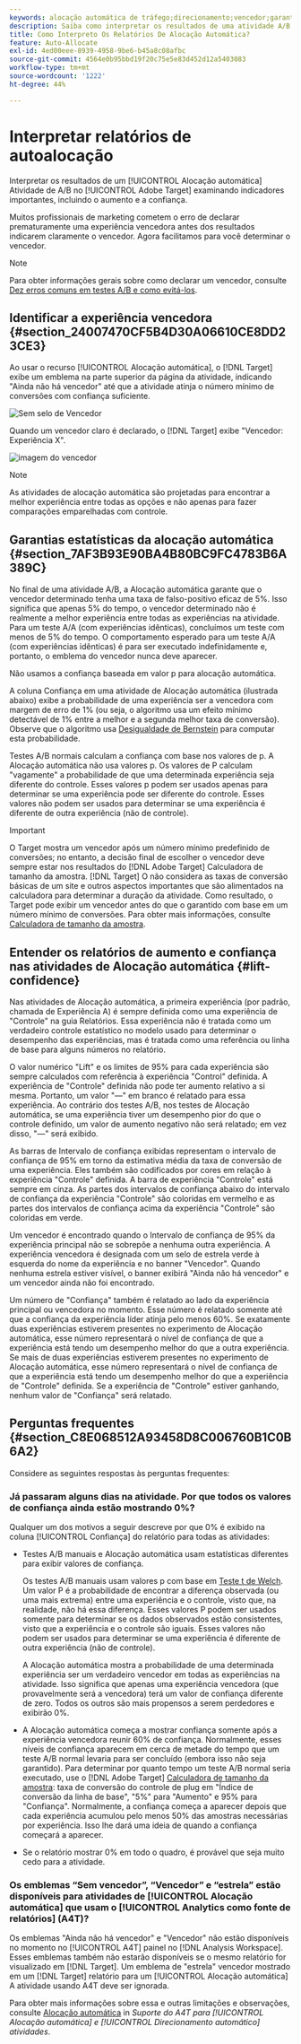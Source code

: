 ```yaml
---
keywords: alocação automática de tráfego;direcionamento;vencedor;garantia estatística;confiança;determinar vencedor;aumento;confiança;padrão;experiência padrão;alocação automática;alocação automática
description: Saiba como interpretar os resultados de uma atividade A/B de Alocação automática no Adobe [!DNL Target] examinando indicadores importantes, incluindo o aumento e a confiança.
title: Como Interpreto Os Relatórios De Alocação Automática?
feature: Auto-Allocate
exl-id: 4ed00eee-8939-4958-9be6-b45a8c08afbc
source-git-commit: 4564e0b95bbd19f20c75e5e83d452d12a5403083
workflow-type: tm+mt
source-wordcount: '1222'
ht-degree: 44%

---
```


# Interpretar relatórios de autoalocação

Interpretar os resultados de um [!UICONTROL Alocação automática] Atividade de A/B no [!UICONTROL Adobe Target] examinando indicadores importantes, incluindo o aumento e a confiança.

Muitos profissionais de marketing cometem o erro de declarar prematuramente uma experiência vencedora antes dos resultados indicarem claramente o vencedor. Agora facilitamos para você determinar o vencedor.

>[!NOTE]
>
>Para obter informações gerais sobre como declarar um vencedor, consulte [Dez erros comuns em testes A/B e como evitá-los](/help/main/c-activities/t-test-ab/common-ab-testing-pitfalls.md).

## Identificar a experiência vencedora {#section_24007470CF5B4D30A06610CE8DD23CE3}

Ao usar o recurso [!UICONTROL Alocação automática], o [!DNL Target] exibe um emblema na parte superior da página da atividade, indicando &quot;Ainda não há vencedor&quot; até que a atividade atinja o número mínimo de conversões com confiança suficiente.

![Sem selo de Vencedor](/help/main/c-activities/automated-traffic-allocation/assets/no-winner.png)

Quando um vencedor claro é declarado, o [!DNL Target] exibe &quot;Vencedor: Experiência X&quot;.

![imagem do vencedor](assets/winner.png)

>[!NOTE]
>
>As atividades de alocação automática são projetadas para encontrar a melhor experiência entre todas as opções e não apenas para fazer comparações emparelhadas com controle.

## Garantias estatísticas da alocação automática {#section_7AF3B93E90BA4B80BC9FC4783B6A389C}

No final de uma atividade A/B, a Alocação automática garante que o vencedor determinado tenha uma taxa de falso-positivo eficaz de 5%. Isso significa que apenas 5% do tempo, o vencedor determinado não é realmente a melhor experiência entre todas as experiências na atividade. Para um teste A/A (com experiências idênticas), concluímos um teste com menos de 5% do tempo. O comportamento esperado para um teste A/A (com experiências idênticas) é para ser executado indefinidamente e, portanto, o emblema do vencedor nunca deve aparecer.

Não usamos a confiança baseada em valor p para alocação automática.

A coluna Confiança em uma atividade de Alocação automática (ilustrada abaixo) exibe a probabilidade de uma experiência ser a vencedora com margem de erro de 1% (ou seja, o algoritmo usa um efeito mínimo detectável de 1% entre a melhor e a segunda melhor taxa de conversão). Observe que o algoritmo usa [Desigualdade de Bernstein](https://en.wikipedia.org/wiki/Bernstein_inequalities_%28probability_theory%29) para computar esta probabilidade.

Testes A/B normais calculam a confiança com base nos valores de p. A Alocação automática não usa valores p. Os valores de P calculam &quot;vagamente&quot; a probabilidade de que uma determinada experiência seja diferente do controle. Esses valores p podem ser usados apenas para determinar se uma experiência pode ser diferente do controle. Esses valores não podem ser usados para determinar se uma experiência é diferente de outra experiência (não de controle).

>[!IMPORTANT]
>
>O Target mostra um vencedor após um número mínimo predefinido de conversões; no entanto, a decisão final de escolher o vencedor deve sempre estar nos resultados do [!DNL Adobe Target] Calculadora de tamanho da amostra. [!DNL Target] O não considera as taxas de conversão básicas de um site e outros aspectos importantes que são alimentados na calculadora para determinar a duração da atividade. Como resultado, o Target pode exibir um vencedor antes do que o garantido com base em um número mínimo de conversões. Para obter mais informações, consulte [Calculadora de tamanho da amostra](/help/main/c-activities/t-test-ab/sample-size-determination.md#section_6B8725BD704C4AFE939EF2A6B6E834E6).

## Entender os relatórios de aumento e confiança nas atividades de Alocação automática {#lift-confidence}

Nas atividades de Alocação automática, a primeira experiência (por padrão, chamada de Experiência A) é sempre definida como uma experiência de &quot;Controle&quot; na guia Relatórios. Essa experiência não é tratada como um verdadeiro controle estatístico no modelo usado para determinar o desempenho das experiências, mas é tratada como uma referência ou linha de base para alguns números no relatório.

O valor numérico &quot;Lift&quot; e os limites de 95% para cada experiência são sempre calculados com referência à experiência &quot;Control&quot; definida. A experiência de &quot;Controle&quot; definida não pode ter aumento relativo a si mesma. Portanto, um valor &quot;—&quot; em branco é relatado para essa experiência. Ao contrário dos testes A/B, nos testes de Alocação automática, se uma experiência tiver um desempenho pior do que o controle definido, um valor de aumento negativo não será relatado; em vez disso, &quot;—&quot; será exibido.

As barras de Intervalo de confiança exibidas representam o intervalo de confiança de 95% em torno da estimativa média da taxa de conversão de uma experiência. Eles também são codificados por cores em relação à experiência &quot;Controle&quot; definida. A barra de experiência &quot;Controle&quot; está sempre em cinza. As partes dos intervalos de confiança abaixo do intervalo de confiança da experiência &quot;Controle&quot; são coloridas em vermelho e as partes dos intervalos de confiança acima da experiência &quot;Controle&quot; são coloridas em verde.

Um vencedor é encontrado quando o Intervalo de confiança de 95% da experiência principal não se sobrepõe a nenhuma outra experiência. A experiência vencedora é designada com um selo de estrela verde à esquerda do nome da experiência e no banner &quot;Vencedor&quot;. Quando nenhuma estrela estiver visível, o banner exibirá &quot;Ainda não há vencedor&quot; e um vencedor ainda não foi encontrado.

Um número de &quot;Confiança&quot; também é relatado ao lado da experiência principal ou vencedora no momento. Esse número é relatado somente até que a confiança da experiência líder atinja pelo menos 60%. Se exatamente duas experiências estiverem presentes no experimento de Alocação automática, esse número representará o nível de confiança de que a experiência está tendo um desempenho melhor do que a outra experiência. Se mais de duas experiências estiverem presentes no experimento de Alocação automática, esse número representará o nível de confiança de que a experiência está tendo um desempenho melhor do que a experiência de &quot;Controle&quot; definida. Se a experiência de &quot;Controle&quot; estiver ganhando, nenhum valor de &quot;Confiança&quot; será relatado.

## Perguntas frequentes {#section_C8E068512A93458D8C006760B1C0B6A2}

Considere as seguintes respostas às perguntas frequentes:

### Já passaram alguns dias na atividade. Por que todos os valores de confiança ainda estão mostrando 0%?

Qualquer um dos motivos a seguir descreve por que 0% é exibido na coluna [!UICONTROL Confiança] do relatório para todas as atividades:

* Testes A/B manuais e Alocação automática usam estatísticas diferentes para exibir valores de confiança.

   Os testes A/B manuais usam valores p com base em [Teste t de Welch](https://en.wikipedia.org/wiki/Welch%27s_t-test). Um valor P é a probabilidade de encontrar a diferença observada (ou uma mais extrema) entre uma experiência e o controle, visto que, na realidade, não há essa diferença. Esses valores P podem ser usados somente para determinar se os dados observados estão consistentes, visto que a experiência e o controle são iguais. Esses valores não podem ser usados para determinar se uma experiência é diferente de outra experiência (não de controle).

   A Alocação automática mostra a probabilidade de uma determinada experiência ser um verdadeiro vencedor em todas as experiências na atividade. Isso significa que apenas uma experiência vencedora (que provavelmente será a vencedora) terá um valor de confiança diferente de zero. Todos os outros são mais propensos a serem perdedores e exibirão 0%.

* A Alocação automática começa a mostrar confiança somente após a experiência vencedora reunir 60% de confiança. Normalmente, esses níveis de confiança aparecem em cerca de metade do tempo que um teste A/B normal levaria para ser concluído (embora isso não seja garantido). Para determinar por quanto tempo um teste A/B normal seria executado, use o [!DNL Adobe Target] [Calculadora de tamanho da amostra](/help/main/c-activities/t-test-ab/sample-size-determination.md#section_6B8725BD704C4AFE939EF2A6B6E834E6): taxa de conversão do controle de plug em &quot;Índice de conversão da linha de base&quot;, &quot;5%&quot; para &quot;Aumento&quot; e 95% para &quot;Confiança&quot;. Normalmente, a confiança começa a aparecer depois que cada experiência acumulou pelo menos 50% das amostras necessárias por experiência. Isso lhe dará uma ideia de quando a confiança começará a aparecer.

* Se o relatório mostrar 0% em todo o quadro, é provável que seja muito cedo para a atividade.

### Os emblemas “Sem vencedor”, “Vencedor” e “estrela” estão disponíveis para atividades de [!UICONTROL Alocação automática] que usam o [!UICONTROL Analytics como fonte de relatórios] (A4T)?

Os emblemas &quot;Ainda não há vencedor&quot; e &quot;Vencedor&quot; não estão disponíveis no momento no [!UICONTROL A4T] painel no [!DNL Analysis Workspace]. Esses emblemas também não estarão disponíveis se o mesmo relatório for visualizado em [!DNL Target]. Um emblema de &quot;estrela&quot; vencedor mostrado em um [!DNL Target] relatório para um [!UICONTROL Alocação automática] A atividade usando A4T deve ser ignorada.

Para obter mais informações sobre essa e outras limitações e observações, consulte [Alocação automática](/help/main/c-integrating-target-with-mac/a4t/a4t-at-aa.md#aa) in *Suporte do A4T para [!UICONTROL Alocação automática] e [!UICONTROL Direcionamento automático] atividades*.


